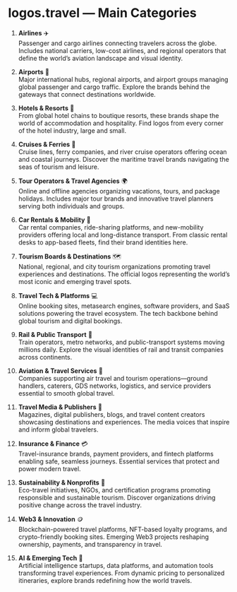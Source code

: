 # logos.travel — Main Categories

1. **Airlines** ✈️  
   Passenger and cargo airlines connecting travelers across the globe. Includes national carriers, low-cost airlines, and regional operators that define the world’s aviation landscape and visual identity.

2. **Airports** 🛫  
   Major international hubs, regional airports, and airport groups managing global passenger and cargo traffic. Explore the brands behind the gateways that connect destinations worldwide.

3. **Hotels & Resorts** 🏨  
   From global hotel chains to boutique resorts, these brands shape the world of accommodation and hospitality. Find logos from every corner of the hotel industry, large and small.

4. **Cruises & Ferries** 🚢  
   Cruise lines, ferry companies, and river cruise operators offering ocean and coastal journeys. Discover the maritime travel brands navigating the seas of tourism and leisure.

5. **Tour Operators & Travel Agencies** 🌍  
   Online and offline agencies organizing vacations, tours, and package holidays. Includes major tour brands and innovative travel planners serving both individuals and groups.

6. **Car Rentals & Mobility** 🚗  
   Car rental companies, ride-sharing platforms, and new-mobility providers offering local and long-distance transport. From classic rental desks to app-based fleets, find their brand identities here.

7. **Tourism Boards & Destinations** 🗺️  
   National, regional, and city tourism organizations promoting travel experiences and destinations. The official logos representing the world’s most iconic and emerging travel spots.

8. **Travel Tech & Platforms** 💻  
   Online booking sites, metasearch engines, software providers, and SaaS solutions powering the travel ecosystem. The tech backbone behind global tourism and digital bookings.

9. **Rail & Public Transport** 🚆  
   Train operators, metro networks, and public-transport systems moving millions daily. Explore the visual identities of rail and transit companies across continents.

10. **Aviation & Travel Services** 🧳  
    Companies supporting air travel and tourism operations—ground handlers, caterers, GDS networks, logistics, and service providers essential to smooth global travel.

11. **Travel Media & Publishers** 📰  
    Magazines, digital publishers, blogs, and travel content creators showcasing destinations and experiences. The media voices that inspire and inform global travelers.

12. **Insurance & Finance** 💳  
    Travel-insurance brands, payment providers, and fintech platforms enabling safe, seamless journeys. Essential services that protect and power modern travel.

13. **Sustainability & Nonprofits** 🌱  
    Eco-travel initiatives, NGOs, and certification programs promoting responsible and sustainable tourism. Discover organizations driving positive change across the travel industry.

14. **Web3 & Innovation** 🪙  
    Blockchain-powered travel platforms, NFT-based loyalty programs, and crypto-friendly booking sites. Emerging Web3 projects reshaping ownership, payments, and transparency in travel.

15. **AI & Emerging Tech** 🤖  
    Artificial intelligence startups, data platforms, and automation tools transforming travel experiences. From dynamic pricing to personalized itineraries, explore brands redefining how the world travels.
